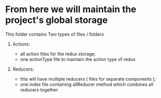 # From here we will maintain the project's global storage 

This folder contains Two types of files / folders

1. Actions:
    - all action files for the redux storage;
    - one actionType file to maintain the action type of redux

2. Reducers: 
    - this will have multiple reducers ( files for separate components );
    - one index file containing allReducer method which combines all reducers together 
